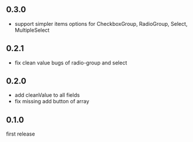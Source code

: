 ## 0.3.0
- support simpler items options for CheckboxGroup, RadioGroup, Select, MultipleSelect

## 0.2.1
- fix clean value bugs of radio-group and select

## 0.2.0
- add cleanValue to all fields
- fix missing add button of array

## 0.1.0
first release